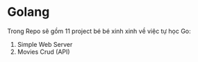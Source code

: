 # Golang
Trong Repo sẽ gồm 11 project bé bé xinh xinh về việc tự học Go:
1. Simple Web Server
2. Movies Crud (API)
